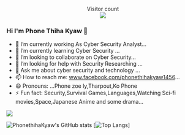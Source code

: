 
<p align="center"> 
  Visitor count<br>
  <img src="https://profile-counter.glitch.me/phonethihakyaw/count.svg" />
</p>

### Hi I'm Phone Thiha Kyaw 👋

- 🔭 I’m currently working As Cyber Security Analyst...
- 🌱 I’m currently learning Cyber Security ...
- 👯 I’m looking to collaborate on Cyber Security...
- 🤔 I’m looking for help with Security Researching ...
- 💬 Ask me about cyber security and technology ...
- 📫 How to reach me: www.facebook.com/phonethihakyaw1456...
- 😄 Pronouns: ...Phone zoe ly,Tharpout,Ko Phone
- ⚡ Fun fact: Security,Survival Games,Languages,Watching Sci-fi movies,Space,Japanese Anime and some drama...

[![](https://visitcount.itsvg.in/api?id=phonethihakyaw&label=Profile%20Views&color=0&icon=7&pretty=false)](https://visitcount.itsvg.in)

<!--
**phonethihakyaw/phonethihakyaw** is a ✨ _special_ ✨ repository because its `README.md` (this file) appears on your GitHub profile.


-->

![PhonethihaKyaw's GitHub stats](https://github-readme-stats.vercel.app/api?username=phonethihakyaw&show_icons=true&theme=radical)
[![Top Langs](https://github-readme-stats.vercel.app/api/top-langs/?username=phonethihakyaw&layout=compact)]
